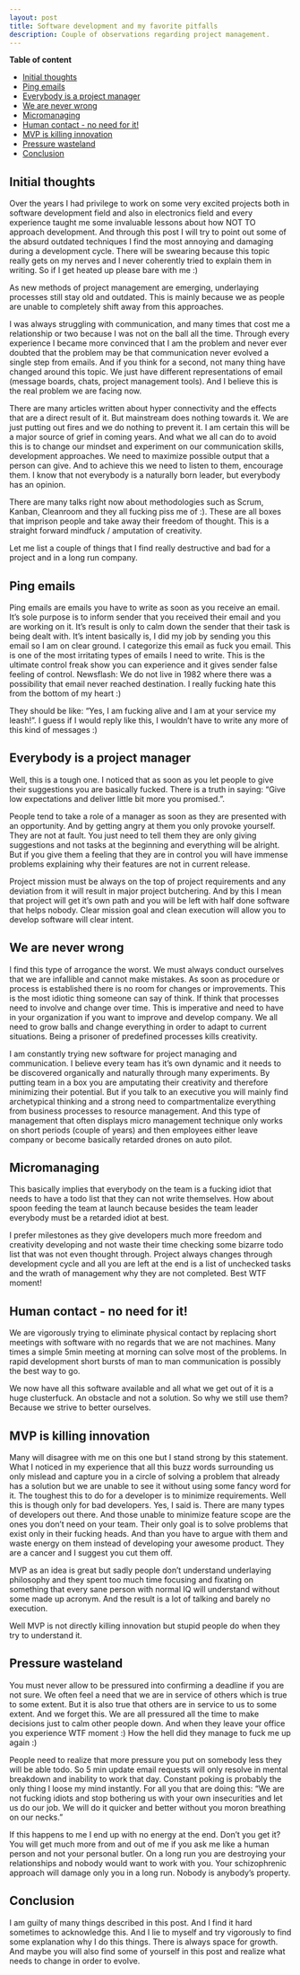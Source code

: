 ```yaml
---
layout: post
title: Software development and my favorite pitfalls
description: Couple of observations regarding project management.
---
```


**Table of content**

- [Initial thoughts](#initial-thoughts)
- [Ping emails](#ping-emails)
- [Everybody is a project manager](#everybody-is-a-project-manager)
- [We are never wrong](#we-are-never-wrong)
- [Micromanaging](#micromanaging)
- [Human contact - no need for it!](#human-contact---no-need-for-it)
- [MVP is killing innovation](#mvp-is-killing-innovation)
- [Pressure wasteland](#pressure-wasteland)
- [Conclusion](#conclusion)

## Initial thoughts

Over the years I had privilege to work on some very excited projects both in software development field and also in electronics field and every experience taught me some invaluable lessons about how NOT TO approach development. And through this post I will try to point out some of the absurd outdated techniques I find the most annoying and damaging during a development cycle. There will be swearing because this topic really gets on my nerves and I never coherently tried to explain them in writing. So if I get heated up please bare with me :)

As new methods of project management are emerging, underlaying processes still stay old and outdated. This is mainly because we as people are unable to completely shift away from this approaches.

I was always struggling with communication, and many times that cost me a relationship or two because I was not on the ball all the time. Through every experience I became more convinced that I am the problem and never ever doubted that the problem may be that communication never evolved a single step from emails. And if you think for a second, not many thing have changed around this topic. We just have different representations of email (message boards, chats, project management tools). And I believe this is the real problem we are facing now.

There are many articles written about hyper connectivity and the effects that are a direct result of it. But mainstream does nothing towards it. We are just putting out fires and we do nothing to prevent it. I am certain this will be a major source of grief in coming years. And what we all can do to avoid this is to change our mindset and experiment on our communication skills, development approaches. We need to maximize possible output that a person can give. And to achieve this we need to listen to them, encourage them. I know that not everybody is a naturally born leader, but everybody has an opinion.

There are many talks right now about methodologies such as Scrum, Kanban, Cleanroom and they all fucking piss me of :). These are all boxes that imprison people and take away their freedom of thought. This is a straight forward mindfuck / amputation of creativity.

Let me list a couple of things that I find really destructive and bad for a project and in a long run company.

## Ping emails

Ping emails are emails you have to write as soon as you receive an email. It’s sole purpose is to inform sender that you received their email and you are working on it. It’s result is only to calm down the sender that their task is being dealt with. It’s intent basically is, I did my job by sending you this email so I am on clear ground. I categorize this email as fuck you email. This is one of the most irritating types of emails I need to write. This is the ultimate control freak show you can experience and it gives sender false feeling of control. Newsflash: We do not live in 1982 where there was a possibility that email never reached destination. I really fucking hate this from the bottom of my heart :)

They should be like: “Yes, I am fucking alive and I am at your service my leash!”. I guess if I would reply like this, I wouldn’t have to write any more of this kind of messages :)

## Everybody is a project manager

Well, this is a tough one. I noticed that as soon as you let people to give their suggestions you are basically fucked. There is a truth in saying: “Give low expectations and deliver little bit more you promised.”.

People tend to take a role of a manager as soon as they are presented with an opportunity. And by getting angry at them you only provoke yourself. They are not at fault. You just need to tell them they are only giving suggestions and not tasks at the beginning and everything will be alright. But if you give them a feeling that they are in control you will have immense problems explaining why their features are not in current release.

Project mission must be always on the top of project requirements and any deviation from it will result in major project butchering. And by this I mean that project will get it’s own path and you will be left with half done software that helps nobody. Clear mission goal and clean execution will allow you to develop software will clear intent.

## We are never wrong

I find this type of arrogance the worst. We must always conduct ourselves that we are infallible and cannot make mistakes. As soon as procedure or process is established there is no room for changes or improvements. This is the most idiotic thing someone can say of think. If think that processes need to involve and change over time. This is imperative and need to have in your organization if you want to improve and develop company. We all need to grow balls and change everything in order to adapt to current situations. Being a prisoner of predefined processes kills creativity.

I am constantly trying new software for project managing and communication. I believe every team has it’s own dynamic and it needs to be discovered organically and naturally through many experiments. By putting team in a box you are amputating their creativity and therefore minimizing their potential. But if you talk to an executive you will mainly find archetypical thinking and a strong need to compartmentalize everything from business processes to resource management. And this type of management that often displays micro management technique only works on short periods (couple of years) and then employees either leave company or become basically retarded drones on auto pilot.

## Micromanaging

This basically implies that everybody on the team is a fucking idiot that needs to have a todo list that they can not write themselves. How about spoon feeding the team at launch because besides the team leader everybody must be a retarded idiot at best.

I prefer milestones as they give developers much more freedom and creativity developing and not waste their time checking some bizarre todo list that was not even thought through. Project always changes through development cycle and all you are left at the end is a list of unchecked tasks and the wrath of management why they are not completed. Best WTF moment!

## Human contact - no need for it!

We are vigorously trying to eliminate physical contact by replacing short meetings with software with no regards that we are not machines. Many times a simple 5min meeting at morning can solve most of the problems. In rapid development short bursts of man to man communication is possibly the best way to go.

We now have all this software available and all what we get out of it is a huge clusterfuck. An obstacle and not a solution. So why we still use them? Because we strive to better ourselves.

## MVP is killing innovation

Many will disagree with me on this one but I stand strong by this statement. What I noticed in my experience that all this buzz words surrounding us only mislead and capture you in a circle of solving a problem that already has a solution but we are unable to see it without using some fancy word for it. The toughest this to do for a developer is to minimize requirements. Well this is though only for bad developers. Yes, I said is. There are many types of developers out there. And those unable to minimize feature scope are the ones you don’t need on your team. Their only goal is to solve problems that exist only in their fucking heads. And than you have to argue with them and waste energy on them instead of developing your awesome product. They are a cancer and I suggest you cut them off.

MVP as an idea is great but sadly people don’t understand underlaying philosophy and they spent too much time focusing and fixating on something that every sane person with normal IQ will understand without some made up acronym. And the result is a lot of talking and barely no execution.

Well MVP is not directly killing innovation but stupid people do when they try to understand it.

## Pressure wasteland

You must never allow to be pressured into confirming a deadline if you are not sure. We often feel a need that we are in service of others which is true to some extent. But it is also true that others are in service to us to some extent. And we forget this. We are all pressured all the time to make decisions just to calm other people down. And when they leave your office you experience WTF moment :) How the hell did they manage to fuck me up again :)

People need to realize that more pressure you put on somebody less they will be able todo. So 5 min update email requests will only resolve in mental breakdown and inability to work that day. Constant poking is probably the only thing I loose my mind instantly. For all you that are doing this: “We are not fucking idiots and stop bothering us with your own insecurities and let us do our job. We will do it quicker and better without you moron breathing on our necks.”

If this happens to me I end up with no energy at the end. Don’t you get it? You will get much more from and out of me if you ask me like a human person and not your personal butler. On a long run you are destroying your relationships and nobody would want to work with you. Your schizophrenic approach will damage only you in a long run. Nobody is anybody’s property.

## Conclusion

I am guilty of many things described in this post. And I find it hard sometimes to acknowledge this. And I lie to myself and try vigorously to find some explanation why I do this things. There is always space for growth. And maybe you will also find some of yourself in this post and realize what needs to change in order to evolve.
